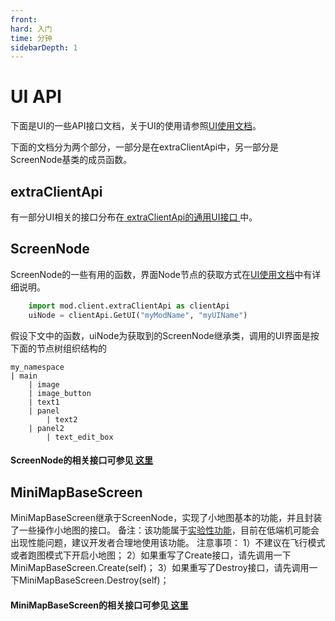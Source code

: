 ```yaml
---
front: 
hard: 入门
time: 分钟
sidebarDepth: 1
---
```


# <span id="UI API"></span>UI API

下面是UI的一些API接口文档，关于UI的使用请参照[UI使用文档](30-UI说明文档.html)。

下面的文档分为两个部分，一部分是在extraClientApi中，另一部分是ScreenNode基类的成员函数。

<span id="extraClientApi"></span>
## extraClientApi

有一部分UI相关的接口分布在<a href="../../mcdocs/1-ModAPI/接口/自定义UI/通用.html" rel="noopenner"> extraClientApi的通用UI接口 </a>中。

<span id="ScreenNode"></span>

## ScreenNode

ScreenNode的一些有用的函数，界面Node节点的获取方式在[UI使用文档](30-UI说明文档.html)中有详细说明。

```python
	import mod.client.extraClientApi as clientApi
	uiNode = clientApi.GetUI("myModName", "myUIName")
```

假设下文中的函数，uiNode为获取到的ScreenNode继承类，调用的UI界面是按下面的节点树组织结构的

```
my_namespace
| main
	| image
	| image_button
	| text1
	| panel
		| text2
	| panel2
		| text_edit_box
```

#### ScreenNode的相关接口可参见<a href="../../mcdocs/1-ModAPI/接口/自定义UI/UI界面.html#screennode" rel="noopenner"> 这里 </a>


<span id="MiniMapBaseScreen"></span>
## MiniMapBaseScreen

MiniMapBaseScreen继承于ScreenNode，实现了小地图基本的功能，并且封装了一些操作小地图的接口。
备注：该功能属于[实验性功能](../20-玩法开发/13-模组SDK编程/10-实验性功能.md)，目前在低端机可能会出现性能问题，建议开发者合理地使用该功能。
注意事项：
1）不建议在飞行模式或者跑图模式下开启小地图；
2）如果重写了Create接口，请先调用一下MiniMapBaseScreen.Create(self)；
3）如果重写了Destroy接口，请先调用一下MiniMapBaseScreen.Destroy(self)；

#### MiniMapBaseScreen的相关接口可参见<a href="../../mcdocs/1-ModAPI/接口/自定义UI/UI界面.html#minimapbasescreen" rel="noopenner"> 这里 </a>

